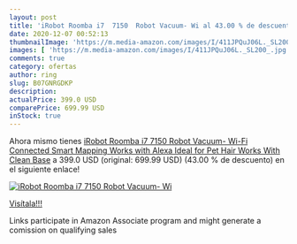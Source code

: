 ```yaml
---
layout: post
title: 'iRobot Roomba i7  7150  Robot Vacuum- Wi al 43.00 % de descuento'
date: 2020-12-07 00:52:13
thumbnailImage: 'https://m.media-amazon.com/images/I/411JPQuJ06L._SL200_.jpg'
images: [ 'https://m.media-amazon.com/images/I/411JPQuJ06L._SL200_.jpg' ]
comments: true
category: ofertas
author: ring
slug: B07GNRGDKP
description:
actualPrice: 399.0 USD
comparePrice: 699.99 USD
inStock: true
---
```


Ahora mismo tienes [iRobot Roomba i7  7150  Robot Vacuum- Wi-Fi Connected  Smart Mapping  Works with Alexa  Ideal for Pet Hair  Works With Clean Base](https://www.amazon.com/dp/B07GNRGDKP/?tag=tolees-20) a 399.0 USD (original: 699.99 USD) (43.00 %  de descuento) en el siguiente enlace!

[![iRobot Roomba i7  7150  Robot Vacuum- Wi](https://m.media-amazon.com/images/I/411JPQuJ06L._SL200_.jpg)](https://www.amazon.com/dp/B07GNRGDKP/?tag=tolees-20)

[Visítala!!!](https://www.amazon.com/dp/B07GNRGDKP/?tag=tolees-20)

Links participate in Amazon Associate program and might generate a comission on qualifying sales
